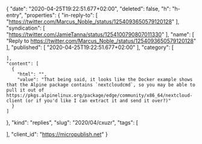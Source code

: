 {
  "date": "2020-04-25T19:22:51.677+02:00",
  "deleted": false,
  "h": "h-entry",
  "properties": {
    "in-reply-to": [
      "https://twitter.com/Marcus_Noble_/status/1254093650579120128"
    ],
    "syndication": [
      "https://twitter.com/JamieTanna/status/1254100790807011330"
    ],
    "name": [
      "Reply to https://twitter.com/Marcus_Noble_/status/1254093650579120128"
    ],
    "published": [
      "2020-04-25T19:22:51.677+02:00"
    ],
    "category": [

    ],
    "content": [
      {
        "html": "",
        "value": "That being said, it looks like the Docker example shows that the Alpine package contains `nextcloudcmd`, so you may be able to pull it out of https://pkgs.alpinelinux.org/package/edge/community/x86_64/nextcloud-client (or if you'd like I can extract it and send it over?)"
      }
    ]
  },
  "kind": "replies",
  "slug": "2020/04/cxuzr",
  "tags": [

  ],
  "client_id": "https://micropublish.net"
}
